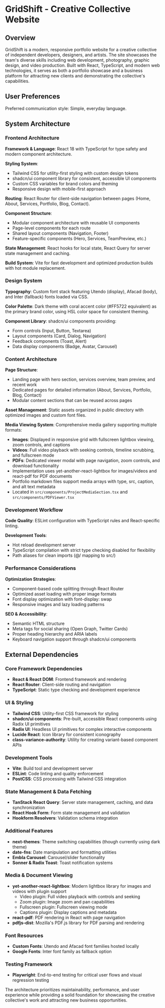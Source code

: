 # GridShift - Creative Collective Website

## Overview

GridShift is a modern, responsive portfolio website for a creative collective of independent developers, designers, and artists. The site showcases the team's diverse skills including web development, photography, graphic design, and video production. Built with React, TypeScript, and modern web technologies, it serves as both a portfolio showcase and a business platform for attracting new clients and demonstrating the collective's capabilities.

## User Preferences

Preferred communication style: Simple, everyday language.

## System Architecture

### Frontend Architecture

**Framework & Language**: React 18 with TypeScript for type safety and modern component architecture.

**Styling System**: 
- Tailwind CSS for utility-first styling with custom design tokens
- shadcn/ui component library for consistent, accessible UI components
- Custom CSS variables for brand colors and theming
- Responsive design with mobile-first approach

**Routing**: React Router for client-side navigation between pages (Home, About, Services, Portfolio, Blog, Contact).

**Component Structure**:
- Modular component architecture with reusable UI components
- Page-level components for each route
- Shared layout components (Navigation, Footer)
- Feature-specific components (Hero, Services, TeamPreview, etc.)

**State Management**: React hooks for local state, React Query for server state management and caching.

**Build System**: Vite for fast development and optimized production builds with hot module replacement.

### Design System

**Typography**: Custom font stack featuring Utendo (display), Afacad (body), and Inter (fallback) fonts loaded via CSS.

**Color Palette**: Dark theme with coral accent color (#FF5722 equivalent) as the primary brand color, using HSL color space for consistent theming.

**Component Library**: shadcn/ui components providing:
- Form controls (Input, Button, Textarea)
- Layout components (Card, Dialog, Navigation)
- Feedback components (Toast, Alert)
- Data display components (Badge, Avatar, Carousel)

### Content Architecture

**Page Structure**:
- Landing page with hero section, services overview, team preview, and recent work
- Dedicated pages for detailed information (About, Services, Portfolio, Blog, Contact)
- Modular content sections that can be reused across pages

**Asset Management**: Static assets organized in public directory with optimized images and custom font files.

**Media Viewing System**: Comprehensive media gallery supporting multiple formats:
- **Images**: Displayed in responsive grid with fullscreen lightbox viewing, zoom controls, and captions
- **Videos**: Full video playback with seeking controls, timeline scrubbing, and fullscreen mode
- **PDFs**: Dedicated viewer modal with page navigation, zoom controls, and download functionality
- Implementation uses yet-another-react-lightbox for images/videos and react-pdf for PDF documents
- Portfolio markdown files support media arrays with type, src, caption, and alt text metadata
- Located in `src/components/ProjectMediaSection.tsx` and `src/components/PDFViewer.tsx`

### Development Workflow

**Code Quality**: ESLint configuration with TypeScript rules and React-specific linting.

**Development Tools**: 
- Hot reload development server
- TypeScript compilation with strict type checking disabled for flexibility
- Path aliases for clean imports (@/ mapping to src/)

### Performance Considerations

**Optimization Strategies**:
- Component-based code splitting through React Router
- Optimized asset loading with proper image formats
- Font display optimization with font-display: swap
- Responsive images and lazy loading patterns

**SEO & Accessibility**:
- Semantic HTML structure
- Meta tags for social sharing (Open Graph, Twitter Cards)
- Proper heading hierarchy and ARIA labels
- Keyboard navigation support through shadcn/ui components

## External Dependencies

### Core Framework Dependencies
- **React & React DOM**: Frontend framework and rendering
- **React Router**: Client-side routing and navigation
- **TypeScript**: Static type checking and development experience

### UI & Styling
- **Tailwind CSS**: Utility-first CSS framework for styling
- **shadcn/ui components**: Pre-built, accessible React components using Radix UI primitives
- **Radix UI**: Headless UI primitives for complex interactive components
- **Lucide React**: Icon library for consistent iconography
- **class-variance-authority**: Utility for creating variant-based component APIs

### Development Tools
- **Vite**: Build tool and development server
- **ESLint**: Code linting and quality enforcement
- **PostCSS**: CSS processing with Tailwind CSS integration

### State Management & Data Fetching
- **TanStack React Query**: Server state management, caching, and data synchronization
- **React Hook Form**: Form state management and validation
- **Hookform Resolvers**: Validation schema integration

### Additional Features
- **next-themes**: Theme switching capabilities (though currently using dark theme)
- **date-fns**: Date manipulation and formatting utilities
- **Embla Carousel**: Carousel/slider functionality
- **Sonner & Radix Toast**: Toast notification systems

### Media & Document Viewing
- **yet-another-react-lightbox**: Modern lightbox library for images and videos with plugin support
  - Video plugin: Full video playback with controls and seeking
  - Zoom plugin: Image zoom and pan capabilities
  - Fullscreen plugin: Fullscreen viewing mode
  - Captions plugin: Display captions and metadata
- **react-pdf**: PDF rendering in React with page navigation
- **pdfjs-dist**: Mozilla's PDF.js library for PDF parsing and rendering

### Font Resources
- **Custom Fonts**: Utendo and Afacad font families hosted locally
- **Google Fonts**: Inter font family as fallback option

### Testing Framework
- **Playwright**: End-to-end testing for critical user flows and visual regression testing

The architecture prioritizes maintainability, performance, and user experience while providing a solid foundation for showcasing the creative collective's work and attracting new business opportunities.